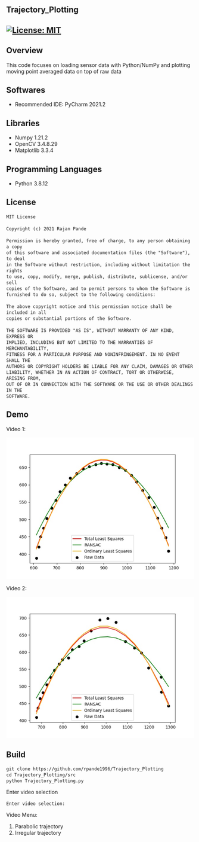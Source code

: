 ## Trajectory_Plotting
[![License: MIT](https://img.shields.io/badge/License-MIT-green.svg)](https://opensource.org/licenses/MIT)
---

## Overview

This code focuses on loading sensor data with Python/NumPy and plotting moving point averaged data on top 
of raw data

## Softwares

* Recommended IDE: PyCharm 2021.2

## Libraries

* Numpy 1.21.2
* OpenCV 3.4.8.29
* Matplotlib 3.3.4

## Programming Languages

* Python 3.8.12

## License 

```
MIT License

Copyright (c) 2021 Rajan Pande

Permission is hereby granted, free of charge, to any person obtaining a copy
of this software and associated documentation files (the "Software"), to deal
in the Software without restriction, including without limitation the rights
to use, copy, modify, merge, publish, distribute, sublicense, and/or sell
copies of the Software, and to permit persons to whom the Software is
furnished to do so, subject to the following conditions:

The above copyright notice and this permission notice shall be included in all
copies or substantial portions of the Software.

THE SOFTWARE IS PROVIDED "AS IS", WITHOUT WARRANTY OF ANY KIND, EXPRESS OR
IMPLIED, INCLUDING BUT NOT LIMITED TO THE WARRANTIES OF MERCHANTABILITY,
FITNESS FOR A PARTICULAR PURPOSE AND NONINFRINGEMENT. IN NO EVENT SHALL THE
AUTHORS OR COPYRIGHT HOLDERS BE LIABLE FOR ANY CLAIM, DAMAGES OR OTHER
LIABILITY, WHETHER IN AN ACTION OF CONTRACT, TORT OR OTHERWISE, ARISING FROM,
OUT OF OR IN CONNECTION WITH THE SOFTWARE OR THE USE OR OTHER DEALINGS IN THE 
SOFTWARE.
```

## Demo

Video 1:

![Video 1](https://github.com/rpande1996/Trajectory_Plotting/blob/main/media/output/Plot_for_video1.jpg)

Video 2:

![Video 2](https://github.com/rpande1996/Trajectory_Plotting/blob/main/media/output/Plot_for_video2.jpg)

## Build

```
git clone https://github.com/rpande1996/Trajectory_Plotting
cd Trajectory_Plotting/src
python Trajectory_Plotting.py
```
Enter video selection
```
Enter video selection: 
```
Video Menu:
1. Parabolic trajectory
2. Irregular trajectory
